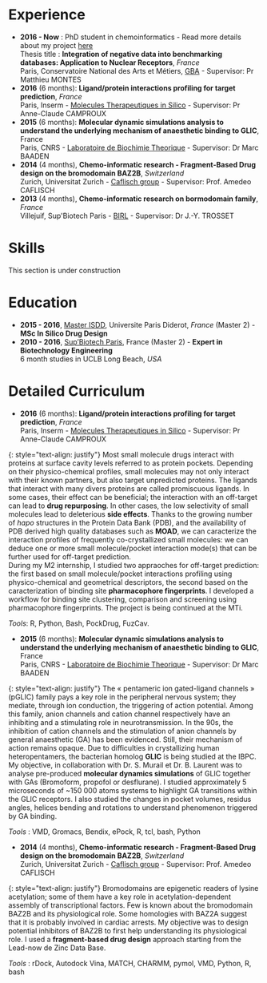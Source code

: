 # Experience 
* **2016 - Now** : PhD student in chemoinformatics - Read more details about my project <a href="{{ site.github.research }}">here</a><br>
Thesis title : **Integration of negative data into benchmarking databases: Application to Nuclear Receptors**, *France* <br>Paris, Conservatoire National des Arts et Métiers, <a href="http://gba.cnam.fr/index.php">GBA</a> - Supervisor: Pr Matthieu MONTES 
 * **2016** (6 months): **Ligand/protein interactions profiling for target prediction**, *France* <br>Paris, Inserm - <a href="http://www.mti.univ-paris-diderot.fr">Molecules Therapeutiques in Silico</a> - Supervisor: Pr Anne-Claude CAMPROUX
 * **2015** (6 months): **Molecular dynamic simulations analysis to understand the underlying mechanism of anaesthetic binding to GLIC**, France <br>Paris, CNRS - <a href="http://www.ibpc.fr">Laboratoire de Biochimie Theorique</a> - Supervisor: Dr Marc BAADEN
 * **2014** (4 months), **Chemo-informatic research - Fragment-Based Drug design on the bromodomain BAZ2B**, *Switzerland* <br>Zurich, Universitat Zurich - <a href="http://www.biochem-caflisch.uzh.ch">Caflisch group</a> - Supervisor: Prof. Amedeo CAFLISCH
* **2013** (4 months), **Chemo-informatic research on bormodomain family**, *France* <br>Villejuif, Sup'Biotech Paris - <a href="https://www.supbiotech.fr/recherche-biotechnologie/laboratoire-birl-bioinformatique">BIRL</a> - Supervisor: Dr J.-Y. TROSSET

# Skills
This section is under construction

# Education 
* **2015 - 2016**, <a href="http://isddteach.sdv.univ-paris-diderot.fr/fr/accueil.html">Master ISDD</a>, Universite Paris Diderot, *France* (Master 2) - **MSc In Silico Drug Design** 
* **2010 - 2016**, <a href="https://www.supbiotech.fr">Sup’Biotech Paris</a>, France (Master 2) - **Expert in Biotechnology Engineering**<br>
6 month studies in UCLB Long Beach, *USA*

# Detailed Curriculum
* **2016** (6 months): **Ligand/protein interactions profiling for target prediction**, *France* <br>Paris, Inserm - <a href="http://www.mti.univ-paris-diderot.fr">Molecules Therapeutiques in Silico</a> - Supervisor: Pr Anne-Claude CAMPROUX

{: style="text-align: justify"}
Most small molecule drugs interact with proteins at surface cavity levels referred to as protein pockets. Depending on their physico-chemical profiles, small molecules may not only interact with their known partners, but also target unpredicted proteins. The ligands that interact with many divers proteins are called promiscuous ligands. In some cases, their effect can be beneficial; the interaction with an off-target can lead to **drug repurposing**. In other cases, the low selectivity of small molecules lead to deleterious **side effects**.
Thanks to the growing number of *hapo* structures in the Protein Data Bank (PDB), and the availability of PDB derived high quality databases such as **MOAD**, we can caracterize the interaction profiles of frequently co-crystallized small molecules: we can deduce one or more small molecule/pocket interaction mode(s) that can be further used for off-target prediction.<br>
During my M2 internship, I studied two appraoches for off-target prediction: the first based on small molecule/pocket interactions profiling using physico-chemical and geometrical descriptors, the second based on the caracterization of binding site **pharmacophore fingerprints**. I developed a workflow for binding site clustering, comparison and screening using pharmacophore fingerprints. The project is being continued at the MTi.<br>

*Tools*: R, Python, Bash, PockDrug, FuzCav.

 * **2015** (6 months): **Molecular dynamic simulations analysis to understand the underlying mechanism of anaesthetic binding to GLIC**, France <br>Paris, CNRS - <a href="http://www.ibpc.fr">Laboratoire de Biochimie Theorique</a> - Supervisor: Dr Marc BAADEN

{: style="text-align: justify"}
The « pentameric ion gated-ligand channels » (pGLIC) family pays a key role in the peripheral nervous system; they mediate, through ion conduction, the triggering of action potential. Among this family, anion channels and cation channel respectively have an inhibiting and a stimulating role in neurotransmission. In the 90s, the inhibition of cation channels and the stimulation of anion channels by general anaesthetic (GA) has been evidenced. Still, their mechanism of action remains opaque. Due to difficulties in crystallizing human heteropentamers, the bacterian homolog **GLIC** is being studied at the IBPC. <br>
My objective, in collaboration with Dr. S. Murail et Dr. B. Laurent was to analyse pre-produced **molecular dynamics simulations** of GLIC together with GAs (Bromoform, propofol or desflurane). I studied approximately 5 microseconds of ~150 000 atoms systems to highlight GA transitions within the GLIC receptors. I also studied the changes in pocket volumes, residus angles, helices bending and rotations to understand phenomenon triggered by GA binding.

*Tools* : VMD, Gromacs, Bendix, ePock, R, tcl, bash, Python

* **2014** (4 months), **Chemo-informatic research - Fragment-Based Drug design on the bromodomain BAZ2B**, *Switzerland* <br>Zurich, Universitat Zurich - <a href="http://www.biochem-caflisch.uzh.ch">Caflisch group</a> - Supervisor: Prof. Amedeo CAFLISCH

{: style="text-align: justify"}
Bromodomains are epigenetic readers of lysine acetylation; some of them have a key role in acetylation-dependent assembly of transcriptional factors. Few is known about the bromodomain BAZ2B and its physiological role. Some homologies with BAZ2A suggest that it is probably involved in cardiac arrests. 
My objective was to design potential inhibitors of BAZ2B to first help understanding its physiological role. I used a **fragment-based drug design** approach starting from the Lead-now de Zinc Data Base. 

*Tools* : rDock, Autodock Vina, MATCH, CHARMM, pymol, VMD, Python, R, bash
 
